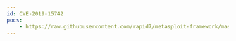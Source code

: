 ```yaml
---
id: CVE-2019-15742
pocs:
    - https://raw.githubusercontent.com/rapid7/metasploit-framework/master/modules/exploits/windows/local/plantronics_hub_spokesupdateservice_privesc.rb
---
```

